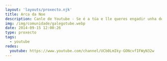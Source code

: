 ```yaml
---
layout: 'layouts/proxecto.njk'
title: Arca da Noe
description: Canle de Youtube - Se é a túa e lle queres engadir unha descripción e etiquetas, ponte en contacto con nós.
img: /img/comunidade/galegotube.webp
date: 2014-09-15 12:00:26
type: proxecto
tags:
  - youtube
redes:
  youtube: https://www.youtube.com/channel/UCb0LmIky-GONcvfIFWyN32w
---
```


